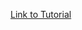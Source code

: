 [Link to Tutorial](https://www.freecodecamp.org/news/painless-rails-development-environment-setup-with-docker/)